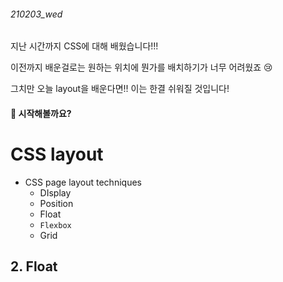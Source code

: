 ###### 210203_wed



지난 시간까지 CSS에 대해 배웠습니다!!!

이전까지 배운걸로는 원하는 위치에 뭔가를 배치하기가 너무 어려웠죠 :cry:

그치만 오늘 layout을 배운다면!! 이는 한결 쉬워질 것입니다!

#### :dancer: 시작해볼까요?



# CSS layout

- CSS page layout techniques
  - DIsplay
  - Position
  - Float
  - `Flexbox`
  - Grid



## 2. Float